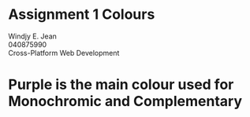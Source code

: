 # Assignment 1 Colours
Windjy E. Jean <br>
040875990 <br>
Cross-Platform Web Development

# Purple is the main colour used for Monochromic and Complementary
